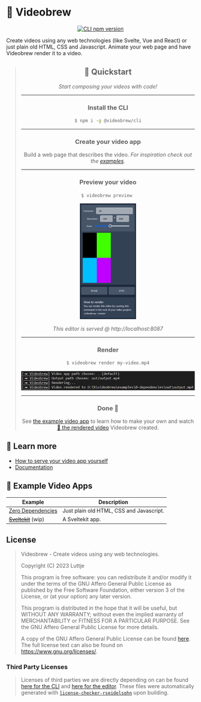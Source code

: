 # 📼 Videobrew

<div align="center">

[![CLI npm version](https://img.shields.io/npm/v/@videobrew/cli)](https://www.npmjs.com/package/@videobrew/cli)

</div>

Create videos using any web technologies (like Svelte, Vue and React) or just plain old HTML, CSS and Javascript. Animate your web page and have Videobrew render it to a video.

> <div align="center">
>
> ## 🚀 Quickstart
> *Start composing your videos with code!*
> 
> <hr>
>
> ### Install the CLI
> 
> ```bash
> $ npm i -g @videobrew/cli
> ```
> 
> <hr> 
>
> ### Create your video app
> Build a web page that describes the video. *For inspiration check out the [examples](#🧪-example-video-apps).*
> 
> <hr> 
>
> ### Preview your video
> 
> ```bash
> $ videobrew preview 
> ```
> 
> [<img src="./docs/editor-previewing-video-app.png" alt="Previewing a video app" width="150" />](./docs/editor-previewing-video-app.png)
>
> *This editor is served @ http://localhost:8087*
> 
> <hr> 
>
> ### Render
>   
> ```bash
> $ videobrew render my-video.mp4
> ```
>   
> [<img src="./docs/cli-rendering-video-app.png" alt="Rendering a video app" align="middle" width="500" />](./docs/cli-rendering-video-app.png)
> 
> <hr> 
>
> ### Done 🎉
> See [the example video app](./examples/0-dependencies/) to learn how to make your own and watch [📼 the rendered video](./examples/0-dependencies/out/output.mp4) Videobrew created.
>   
> </div>

## 📖 Learn more

* [How to serve your video app yourself](./docs/serving-video-apps.md)
* [Documentation](./docs/index.md)

## 🧪 Example Video Apps
| Example | Description |
| --- | --- |
| [Zero Dependencies](./examples/0-dependencies/) | Just plain old HTML, CSS and Javascript. |
| <s>[Sveltekit](./examples/sveltekit/)</s> (wip) | A Sveltekit app. |

## License

> Videobrew - Create videos using any web technologies.
> 
> Copyright (C) 2023  Luttje
> 
> This program is free software: you can redistribute it and/or modify
> it under the terms of the GNU Affero General Public License as published
> by the Free Software Foundation, either version 3 of the License, or
> (at your option) any later version.
> 
> This program is distributed in the hope that it will be useful,
> but WITHOUT ANY WARRANTY; without even the implied warranty of
> MERCHANTABILITY or FITNESS FOR A PARTICULAR PURPOSE.  See the
> GNU Affero General Public License for more details.
> 
> A copy of the GNU Affero General Public License can be found [here](./LICENSE). 
> The full license text can also be found on <https://www.gnu.org/licenses/>.

### Third Party Licenses
> Licenses of third parties we are directly depending on can be found [here for the CLI](./packages/cli/LICENSES-THIRD-PARTY) and [here for the editor](./packages/editor/LICENSES-THIRD-PARTY). These files were automatically generated with [`license-checker-rseidelsohn`](https://www.npmjs.com/package/license-checker-rseidelsohn) upon building.